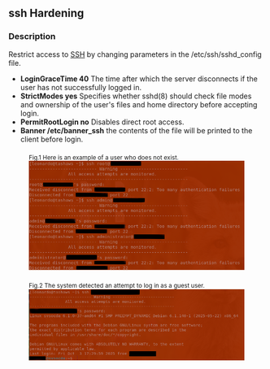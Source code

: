 ## ssh Hardening
### Description
Restrict access to [SSH](https://www.openssh.com/) by changing parameters in the /etc/ssh/sshd_config file.

- **LoginGraceTime 40** The time after which the server disconnects if the user has not successfully logged in.
- **StrictModes yes** Specifies whether sshd(8) should check file modes and ownership of the user's files and home directory before       accepting login.  
- **PermitRootLogin no** Disables direct root access.
- **Banner /etc/banner_ssh** the contents of the file will be printed to the client before login.

<figure>
   <figcaption><sub>Fig.1 Here is an example of a user who does not exist.</sub></figcaption>
   <img src="./images/ssh01.png" 
   alt="Here is an example of a user who does not exist." 
   title="User not exist">
</figure>

<figure>
  <figcaption><sub>Fig.2 The system detected an attempt to log in as a guest user.</sub></figcaption>
  <img src="./images/ssh02.png" 
   alt="The system detected an attempt to log in as a guest user." 
   title="guest user">
</figure>
